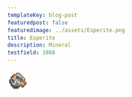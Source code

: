 ```yaml
---
templateKey: blog-post
featuredpost: false
featuredimage: ../assets/Esperite.png
title: Esperite
description: Mineral
testfield: 1088
---
```

![Esperite](../assets/Esperite.png)